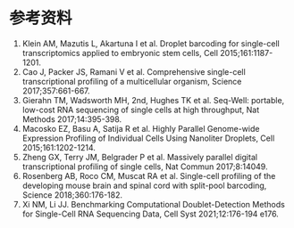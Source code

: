 # 参考资料

1. &#x20;Klein AM, Mazutis L, Akartuna I et al. Droplet barcoding for single-cell transcriptomics applied to embryonic stem cells, Cell 2015;161:1187-1201.
2. Cao J, Packer JS, Ramani V et al. Comprehensive single-cell transcriptional profiling of a multicellular organism, Science 2017;357:661-667.
3. Gierahn TM, Wadsworth MH, 2nd, Hughes TK et al. Seq-Well: portable, low-cost RNA sequencing of single cells at high throughput, Nat Methods 2017;14:395-398.
4. Macosko EZ, Basu A, Satija R et al. Highly Parallel Genome-wide Expression Profiling of Individual Cells Using Nanoliter Droplets, Cell 2015;161:1202-1214.
5. Zheng GX, Terry JM, Belgrader P et al. Massively parallel digital transcriptional profiling of single cells, Nat Commun 2017;8:14049.
6. Rosenberg AB, Roco CM, Muscat RA et al. Single-cell profiling of the developing mouse brain and spinal cord with split-pool barcoding, Science 2018;360:176-182.
7. Xi NM, Li JJ. Benchmarking Computational Doublet-Detection Methods for Single-Cell RNA Sequencing Data, Cell Syst 2021;12:176-194 e176.
